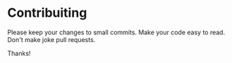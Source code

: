 # Contribuiting
Please keep your changes to small commits.
Make your code easy to read.
Don't make joke pull requests.

Thanks!
